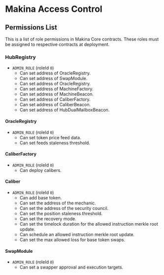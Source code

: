 # Makina Access Control

## Permissions List

This is a list of role permissions in Makina Core contracts. These roles must be assigned to respective contracts at deployment.

### HubRegistry

- `ADMIN_ROLE` (roleId `0`)
  - Can set address of OracleRegistry.
  - Can set address of SwapModule.
  - Can set address of OracleRegistry.
  - Can set address of MachineFactory.
  - Can set address of MachineBeacon.
  - Can set address of CaliberFactory.
  - Can set address of CaliberBeacon.
  - Can set address of HubDualMailboxBeacon.

#### OracleRegistry

- `ADMIN_ROLE` (roleId `0`)
  - Can set token price feed data.
  - Can set feeds staleness threshold.

#### CaliberFactory

- `ADMIN_ROLE` (roleId `0`)
  - Can deploy calibers.

#### Caliber

- `ADMIN_ROLE` (roleId `0`)
  - Can add base token.
  - Can set the address of the mechanic.
  - Can set the address of the security council.
  - Can set the position staleness threshold.
  - Can set the recovery mode.
  - Can set the timelock duration for the allowed instruction merkle root update.
  - Can schedule an allowed instruction merkle root update.
  - Can set the max allowed loss for base token swaps.

#### SwapModule

- `ADMIN_ROLE` (roleId `0`)
  - Can set a swapper approval and execution targets.
